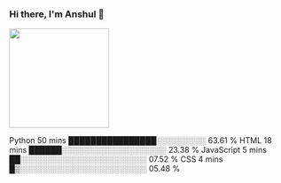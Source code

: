 ### Hi there, I'm Anshul 👋
<!--
![](https://komarev.com/ghpvc/?username=anshulforyou&label=PROFILE+VIEWS&color=blue&style=plastic)
<img alt="GIF" src="https://media.giphy.com/media/AYMKkDwavwA9Y72Frn/giphy.gif"/>
-->

<img height="180em" src="https://github-readme-stats.vercel.app/api?username=anshulforyou&show_icons=true&hide_border=true&&count_private=true&include_all_commits=true" />
<!--START_SECTION:waka-->

Python       50 mins         ████████████████░░░░░░░░░   63.61 % 
HTML         18 mins         ██████░░░░░░░░░░░░░░░░░░░   23.38 % 
JavaScript   5 mins          ██░░░░░░░░░░░░░░░░░░░░░░░   07.52 % 
CSS          4 mins          █▒░░░░░░░░░░░░░░░░░░░░░░░   05.48 % 

<!--END_SECTION:waka-->

<!--
**anshulforyou/anshulforyou** is a ✨ _special_ ✨ repository because its `README.md` (this file) appears on your GitHub profile.
![visitors](https://visitor-badge.glitch.me/badge?page_id=page.id)

- 🔭 I’m currently working on ...
- 🌱 I’m currently learning ...
- 👯 I’m looking to collaborate on ...
- 🤔 I’m looking for help with ...
- 💬 Ask me about ...
- 📫 How to reach me: ...
- 😄 Pronouns: ...
- ⚡ Fun fact: ...
-->
